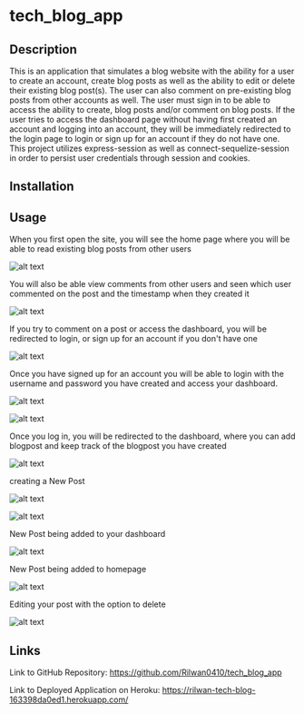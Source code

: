 # tech_blog_app

## Description
This is an application that simulates a blog website with the ability for a user to create an account, create blog posts as well as the ability to edit or delete their existing blog post(s). The user can also comment on pre-existing blog posts from other accounts as well. The user must sign in to be able to access the ability to create, blog posts and/or comment on blog posts. If the user tries to access the dashboard page without having first created an account and logging into an account, they will be immediately redirected to the login page to login or sign up for an account if they do not have one. This project utilizes express-session as well as connect-sequelize-session in order to persist user credentials through session and cookies.

## Installation


## Usage

When you first open the site, you will see the home page where you will be able to read existing blog posts from other users 

![alt text](./assets/images/homepageExample.png)  

You will also be able view comments from other users and seen which user commented on the post and the timestamp when they created it  

![alt text](./assets/images/commentExample.png)  

If you try to comment on a post or access the dashboard, you will be redirected to login, or sign up for an account if you don't have one  

![alt text](./assets/images/loginExample.png)  

Once you have signed up for an account you will be able to login with the username and password you have created and access your dashboard.  

![alt text](./assets/images/signupForm3.png)  

![alt text](./assets/images/loginExample2.png)  

Once you log in, you will be redirected to the dashboard, where you can add blogpost and keep track of the blogpost you have created

![alt text](./assets/images/dashboardExample.png)  

creating a New Post 

![alt text](./assets/images/createNewPostExample.png)  

![alt text](./assets/images/createNewPostExample2.png)  


New Post being added to your dashboard  

![alt text](./assets/images/addedBlogPostExample.png)

New Post being added to homepage  

![alt text](./assets/images/addednewPost.png)

Editing your post with the option to delete

![alt text](./assets/images/editPostExample.png)





## Links

Link to GitHub Repository: https://github.com/Rilwan0410/tech_blog_app  

Link to Deployed Application on Heroku: https://rilwan-tech-blog-163398da0ed1.herokuapp.com/  
